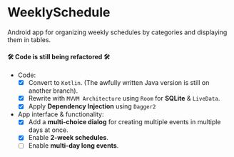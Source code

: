 # WeeklySchedule
Android app for organizing weekly schedules by categories and displaying them in tables.

#### 🛠 Code is still being refactored 🛠

* Code:
  - [x] Convert to `Kotlin`. (The awfully written Java version is still on another branch).
  - [x] Rewrite with `MVVM Architecture` using `Room` for **SQLite** & `LiveData`.
  - [x] Apply **Dependency Injection** using `Dagger2`

* App interface & functionality:
  - [x] Add a **multi-choice dialog** for creating multiple events in multiple days at once.
  - [x] Enable **2-week schedules**.
  - [ ] Enable **multi-day long events**.
